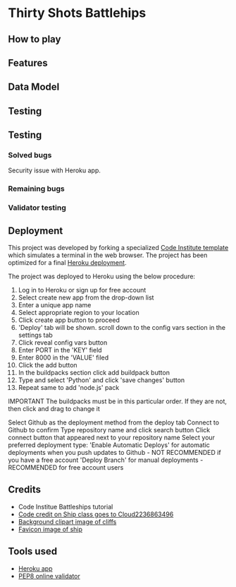 # Thirty Shots Battlehips

## How to play

## Features

## Data Model

## Testing

## Testing
### Solved bugs
Security issue with Heroku app.
### Remaining bugs
### Validator testing

## Deployment
This project was developed by forking a specialized [Code Institute template](https://github.com/Code-Institute-Org/python-essentials-template) which simulates a terminal in the web browser.
The project has been optimized for a final [Heroku deployment](https://thirty-shots-battleships.herokuapp.com/).

The project was deployed to Heroku using the below procedure:

1. Log in to Heroku or sign up for free account
2. Select create new app from the drop-down list
3. Enter a unique app name
4. Select appropriate region to your location
5. Click create app button to proceed
6. 'Deploy' tab will be shown. scroll down to the config vars section in the settings tab
7. Click reveal config vars button
8. Enter PORT in the 'KEY' field
9. Enter 8000 in the 'VALUE' filed
10. Click the add button
11. In the buildpacks section click add buildpack button
12. Type and select 'Python' and click 'save changes' button
13. Repeat same to add 'node.js' pack
 
IMPORTANT The buildpacks must be in this particular order. If they are not, then click and drag to change it
 
Select Github as the deployment method from the deploy tab
Connect to Github to confirm
Type repository name and click search button
Click connect button that appeared next to your repository name
Select your preferred deployment type:
'Enable Automatic Deploys' for automatic deployments when you push updates to Github - NOT RECOMMENDED if you have a free account
'Deploy Branch' for manual deployments - RECOMMENDED for free account users



## Credits
- Code Institue Battleships tutorial
- [Code credit on Ship class goes to Cloud2236863496](https://discuss.codecademy.com/u/cloud2236863496/summary)
- [Background clipart image of cliffs](https://www.clipsafari.com/clips/o313445-sea-cliffs)
- [Favicon image of ship](https://upload.wikimedia.org/wikipedia/commons/9/95/P_ship_grey.svg)

## Tools used
- [Heroku app](https://www.heroku.com/)
- [PEP8 online validator](http://pep8online.com/)